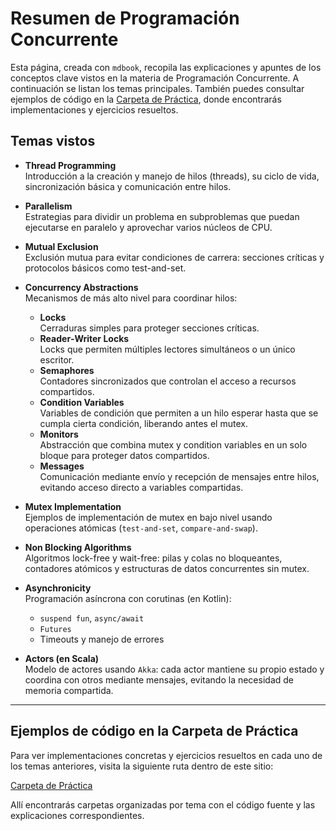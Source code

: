 # Resumen de Programación Concurrente

Esta página, creada con `mdbook`, recopila las explicaciones y apuntes de los conceptos clave vistos en la materia de Programación Concurrente. A continuación se listan los temas principales. También puedes consultar ejemplos de código en la [Carpeta de Práctica](https://github.com/FranCalveyra/conc-summary/tree/main/src/Pr%C3%A1ctica), donde encontrarás implementaciones y ejercicios resueltos.

## Temas vistos

- **Thread Programming**  
  Introducción a la creación y manejo de hilos (threads), su ciclo de vida, sincronización básica y comunicación entre hilos.

- **Parallelism**  
  Estrategias para dividir un problema en subproblemas que puedan ejecutarse en paralelo y aprovechar varios núcleos de CPU.

- **Mutual Exclusion**  
  Exclusión mutua para evitar condiciones de carrera: secciones críticas y protocolos básicos como test-and-set.

- **Concurrency Abstractions**  
  Mecanismos de más alto nivel para coordinar hilos:  
  - **Locks**  
    Cerraduras simples para proteger secciones críticas.  
  - **Reader‐Writer Locks**  
    Locks que permiten múltiples lectores simultáneos o un único escritor.  
  - **Semaphores**  
    Contadores sincronizados que controlan el acceso a recursos compartidos.  
  - **Condition Variables**  
    Variables de condición que permiten a un hilo esperar hasta que se cumpla cierta condición, liberando antes el mutex.  
  - **Monitors**  
    Abstracción que combina mutex y condition variables en un solo bloque para proteger datos compartidos.  
  - **Messages**  
    Comunicación mediante envío y recepción de mensajes entre hilos, evitando acceso directo a variables compartidas.

- **Mutex Implementation**  
  Ejemplos de implementación de mutex en bajo nivel usando operaciones atómicas (`test-and-set`, `compare-and-swap`).

- **Non Blocking Algorithms**  
  Algoritmos lock-free y wait-free: pilas y colas no bloqueantes, contadores atómicos y estructuras de datos concurrentes sin mutex.

- **Asynchronicity**  
  Programación asíncrona con corutinas (en Kotlin):  
  - `suspend fun`, `async/await`  
  - `Futures`  
  - Timeouts y manejo de errores

- **Actors (en Scala)**  
  Modelo de actores usando `Akka`: cada actor mantiene su propio estado y coordina con otros mediante mensajes, evitando la necesidad de memoria compartida.

---

## Ejemplos de código en la Carpeta de Práctica

Para ver implementaciones concretas y ejercicios resueltos en cada uno de los temas anteriores, visita la siguiente ruta dentro de este sitio:

[Carpeta de Práctica](https://github.com/FranCalveyra/conc-summary/tree/main/src/Pr%C3%A1ctica)

Allí encontrarás carpetas organizadas por tema con el código fuente y las explicaciones correspondientes.
